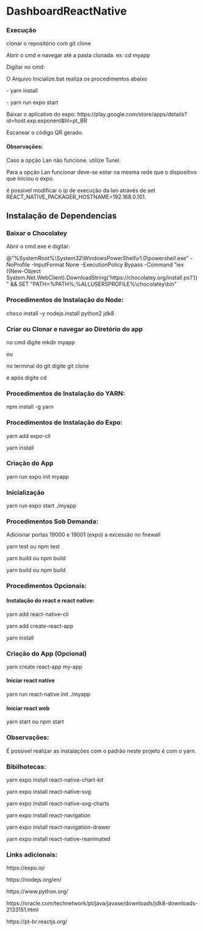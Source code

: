 # DashboardReactNative

### Execução
<p>clonar o repositório com git clone <Link do Repositório>
<p>Abrir o cmd e navegar até a pasta clonada. ex: cd myapp
<p>Digitar no cmd:
<p> O Arquivo Inicialize.bat realiza os procedimentos abaixo
<p> - yarn install
<p> - yarn run expo start
<p>Baixar o aplicativo do expo: https://play.google.com/store/apps/details?id=host.exp.exponent&hl=pt_BR
<p>Escanear o código QR gerado.

#### Observações:
<p> Caso a opção Lan não funcione. utilize Tunel.
<p> Para a opção Lan funcionar deve-se estar na mesma rede que o dispositivo que iniciou o expo.
<p> é possivel modificar o ip de execução da lan através de set REACT_NATIVE_PACKAGER_HOSTNAME=192.168.0.101.

## Instalação de Dependencias

### Baixar o Chocolatey
Abrir o cmd.exe e digitar:
<p>@"%SystemRoot%\System32\WindowsPowerShell\v1.0\powershell.exe" -NoProfile -InputFormat None -ExecutionPolicy Bypass -Command "iex ((New-Object System.Net.WebClient).DownloadString('https://chocolatey.org/install.ps1'))" && SET "PATH=%PATH%;%ALLUSERSPROFILE%\chocolatey\bin"

### Procedimentos de Instalação do Node:
choco install -y nodejs.install python2 jdk8

### Criar ou Clonar e navegar ao Diretório do app
<p>no cmd digite mkdir myapp
<p>ou
<p>no terminal do git digite git clone <Endereço do Repositório>
<p>e após digite cd <nome do diretório gerado>

### Procedimentos de Instalação do YARN:
npm install -g yarn

### Procedimentos de Instalação do Expo:
<p>yarn add expo-cli
<p>yarn install

### Criação do App
yarn run expo init myapp

### Inicialização
yarn run expo start ./myapp

### Procedimentos Sob Demanda:
<p>Adicionar portas 19000 e 19001 (expo) a excessão no firewall
<p>yarn test ou npm test
<p>yarn build ou npm build
<p>yarn build ou npm build

### Procedimentos Opcionais:

#### Instalação do react e react native:
<p>yarn add react-native-cli
<p>yarn add create-react-app
<p>yarn install

### Criação do App (Opcional)
yarn create react-app my-app

#### Iniciar react native
yarn run react-native init ./myapp

#### Iniciar react web
yarn start ou npm start

### Observações:
É possivel realizar as instalações com o padrão neste projeto é com o yarn.

### Bibilhotecas:
<p> yarn expo install react-native-chart-kit
<p> yarn expo install react-native-svg
<p> yarn expo install react-native-svg-charts
<p> yarn expo install react-navigation
<p> yarn expo install react-navigation-drawer
<p> yarn expo install react-native-reanimated

### Links adicionais:
<p>https://expo.io/
<p>https://nodejs.org/en/
<p>https://www.python.org/
<p>https://oracle.com/technetwork/pt/java/javase/downloads/jdk8-downloads-2133151.html
<p>https://pt-br.reactjs.org/
